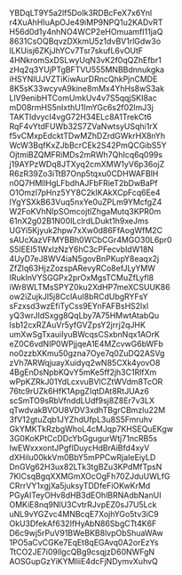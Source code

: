 YBDqLT9Y5a2lf5DoIk3RDBcFeX7x6Ynl
r4XuAhHIuApOJe49iMP9NPQ1u2KADvRT
H56d0d1y4nhNO4WCP2eHOmuamfI11jaQ
8631CsOQBqvzDXkmU5z1dvBV1rlGdw3o
lLKUisj6ZKjJhYCv7Tsr7skufL6vOUtF
4HNkromSxDSLwyUqN3vK2f0qQZhEfbr1
zHq2q3YUjPTgBFTVU555MNBBdnnukgka
iHSYNIUJVZTiKiwAurDRncQhkPjnCMDE
8K5sK33wcyvA9kine8mMx4YhHs8wS3ak
LlV9enibHTComUmkUv4v7S5qqjSKI8ac
mD08rmHS5nIxthU1ImYGc6s2f02lmJ3j
TAKTIdvycI4vgG72H34ELc8A1TrekCt6
RqF4vYtdFUWb32S7ZVaNwtsyUSqhi1rX
f5vCMxpEdcktTDwMZhDZrdGWkrHX8nYh
WcW3BqfKxZJbBcrCEk2S42PmQCGibS5Y
OjtmiBZQMFRiMDs2mRWh7QhIcq6q099s
j19AYPzWDq8JTXyq2cmXMW1yV6p36ojZ
R6zR39Zo3iTtB7Onp5tqxu0CDHWAFBlH
n0Q7HMllHgLFbdhAJFbFRieT2bDwBaPf
O1Omzl7pHnz5YY8C2kIKAkXCpFcq6Ee4
IYgYSXkB63Vuq5nxYe0uZPLm9YMcfgZ4
W2FoKVhNIpSOmcojtlZhgaMutq3KPR0m
61nX2g02B1N00ILclrdLDukt1h9xeJms
UGYi5Kjyuk2hpw7xXw0d86FfAogWfM2C
sAUcXazVFMYBBh0WCbCGr4MGO30L6pr0
S5IEEI51WxlzNzY6hC3cPFecvbIdW18N
4UyD7eJ8WV4iaN5govBnPKupY8eaqx2j
ZfZlq63HjzZozspARevyRCo8efJLyYMW
IRukInVYSGGPx2prOxMgsTCMuZfLyfl8
iWr8WLTMsSPYZ0ku2XdHP7meXCSUUK86
ow2iZujkJl5j8CclAuI8bRCdUbgRYFsY
sFzxsd3wzEfiTyCss9EYnFAFBsHS2lxl
yQ3wrJIdSxgg8QqLby7A75HMwtAtabQu
Isb12cxRZAuVr5yfGVZpsY2jrrj2qJHK
umXwSgTxauiIyuBWcqsCSxbnNqx1AOrK
eZ0C6vdNIP0WPjjqeA1E4MZcvwG6bWFb
no0zzbXKmu50gzna7Oye7q0ZuDQ2ASVg
zVh7ARWqjuayXuidyq2wN85CXk4yovO8
4BgEnDsNpbKQvY5mKe5ff2jh3C1RlfXm
wPpKZRkJ01YdLcxvuBVlCZtWVdm8TcOR
76tc9rUZk6HfK1ApgZIqtDAt8RtJUAz6
scSmTO9sRbVfnddLUdf9sj8Z8Er7v3LX
qTwdvakBVOU8VDV3xdhTBgrCBmzlu22M
3fV12gtuZqb1JYZhdUfpL3u8S5Fmruhv
GkYMKTkRzbgWhoL4cMJqp7KHSEQuEKgw
3G0KoKPtCcDDcYbGgugurWtj71ncRB5s
IwEWxxxontJPgfIDuycHdBrAiBfd4xyV
dXHilu00kkVm0BbY5mPPCwRjaIeEiyLD
DnGVg62H3ux82LTk3tgBZu3KPdMfTpsN
7KICsqBgqXXMGmXOcOgFh70ZJduUWLfG
CRrrVY1xgjXa5juksyTDDfeFiOKwKrMd
PGyAITeyOHv8dHB3dEOhlBRNAdbNanUI
OMKiE8nq9NlU3CvtrRJvpEZ0sJ7U5Lck
uNL9vYGZvc4MNBcqE7XojhYGo5tv3iC9
OkU3DfekAf632IfHyAbN86SbgCTt4K6F
D6c9wj5rPuV91BWeBKB8lvpObShuaWAw
1PO5aCvCGKe7EqEt8qEGAvq0A2orEzYs
TtCO2JE7i09IlgcQBg9csqjzD60NWFgN
AOSGupGzYiKYMIiiE4dcFjNDymvXuhvQ
